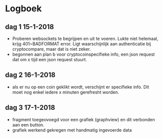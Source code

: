 # Logboek
## dag 1 15-1-2018
- Proberen websockets te begrijpen en uit te voeren. Lukte niet helemaal, krijg 401~BADFORMAT error. Ligt waarschijnlijk aan authenticatie bij cryptocompare, maar dat is niet zeker. 
- begonnen aan plan b voor cryptocoinspecifieke info, een json request dat om x tijd een json request stuurt.

## dag 2 16-1-2018
- als er nu op een coin geklikt wordt, verschijnt er specifieke info. Dit moet nog enkel iedere x minuten gerefresht worden. 

## dag 3 17-1-2018
- fragment toegeovoegd voor een grafiek (graphview) en dit verbonden aan een button.
- grafiek werkend gekregen met handmatig ingevoerde data